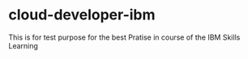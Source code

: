 # cloud-developer-ibm
This is for test purpose for the best Pratise in course of the IBM Skills Learning
